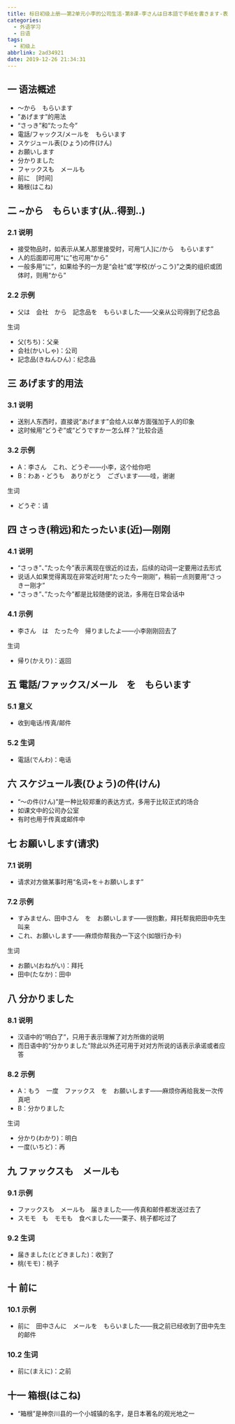 ```yaml
---
title: 标日初级上册——第2单元小李的公司生活-第8课-李さんは日本語で手紙を書きます-表达式及词语(8.4)
categories:
  - 外语学习
  - 日语
tags:
  - 初级上
abbrlink: 2ad34921
date: 2019-12-26 21:34:31
---
```

## 一 语法概述

* 〜から　もらいます
* ”あげます”的用法
* “さっき”和“たった今”
* 電話/フャックス/メールを　もらいます
* スケジュール表(ひょう)の件(けん)
* お願いします
* 分かりました
* フャックスも　メールも
* 前に　[时间]
* 箱根(はこね)

<!--more-->

## 二 ~から　もらいます(从..得到..)

### 2.1 说明

* 接受物品时，如表示从某人那里接受时，可用“[人]に/から　もらいます”
* 人的后面即可用“に”也可用“から”
* 一般多用“に”，如果给予的一方是“会社”或“学校(がっこう)”之类的组织或团体时，则用“から”

### 2.2 示例

* 父は　会社　から　記念品を　もらいました——父亲从公司得到了纪念品

生词

* 父(ちち)：父亲
* 会社(かいしゃ)：公司
* 記念品(きねんひん)：纪念品

## 三 あげます的用法

### 3.1 说明

* 送别人东西时，直接说“あげます”会给人以单方面强加于人的印象
* 这时候用“どうぞ”或“どうですかー怎么样？”比较合适

### 3.2 示例

* A：李さん　これ、どうぞ——小李，这个给你吧
* B：わあ・どうも　ありがとう　ございます——哇，谢谢

生词

* どうぞ：请

## 四 さっき(稍远)和たったいま(近)—刚刚

### 4.1 说明

* “さっき”、”たった今”表示离现在很近的过去，后续的动词一定要用过去形式
* 说话人如果觉得离现在非常近时用“たった今ー刚刚”，稍前一点则要用“さっきー刚才”
* “さっき”、”たった今”都是比较随便的说法，多用在日常会话中

### 4.1 示例

* 李さん　は　たった今　帰りましたよ——小李刚刚回去了

生词

* 帰り(かえり)：返回

## 五 電話/ファックス/メール　を　もらいます

### 5.1 意义 

- 收到电话/传真/邮件

### 5.2 生词

* 電話(でんわ)：电话

## 六 スケジュール表(ひょう)の件(けん)

* “〜の件(けん)”是一种比较郑重的表达方式，多用于比较正式的场合
* 如课文中的公司办公室
* 有时也用于传真或邮件中

## 七 お願いします(请求)

### 7.1 说明

* 请求对方做某事时用“名词+を＋お願いします”

### 7.2 示例

* すみません、田中さん　を　お願いします——很抱歉，拜托帮我把田中先生叫来
* これ、お願いします——麻烦你帮我办一下这个(如银行办卡)

生词

* お願い(おねがい)：拜托
* 田中(たなか)：田中

## 八 分かりました

### 8.1 说明

* 汉语中的“明白了”，只用于表示理解了对方所做的说明
* 而日语中的“分かりました”除此以外还可用于对对方所说的话表示承诺或者应答

### 8.2 示例

* A：もう　一度　ファックス　を　お願いします——麻烦你再给我发一次传真吧
* B：分かりました

生词

* 分かり(わかり)：明白
* 一度(いちど)：再

## 九 ファックスも　メールも

### 9.1 示例

*  ファックスも　メールも　届きました——传真和邮件都发送过去了
* スモモ　も　モモも　食べました——栗子、桃子都吃过了

### 9.2 生词

* 届きました(とどきました)：收到了
* 桃(モモ)：桃子

## 十 前に

### 10.1 示例

* 前に　田中さんに　メールを　もらいました——我之前已经收到了田中先生的邮件

### 10.2 生词

* 前に(まえに)：之前

## 十一 箱根(はこね)

* “箱根”是神奈川县的一个小城镇的名字，是日本著名的观光地之一